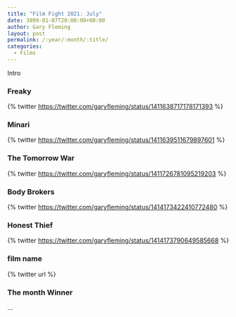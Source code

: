 ```yaml
---
title: "Film Fight 2021: July"
date: 3899-01-07T20:00:00+00:00
author: Gary Fleming
layout: post
permalink: /:year/:month/:title/
categories:
  - Films
---
```


Intro

### Freaky

{% twitter https://twitter.com/garyfleming/status/1411638717178171393 %}

### Minari

{% twitter https://twitter.com/garyfleming/status/1411639511679897601 %}

### The Tomorrow War

{% twitter https://twitter.com/garyfleming/status/1411726781095219203 %}

### Body Brokers

{% twitter https://twitter.com/garyfleming/status/1414173422410772480 %}

### Honest Thief

{% twitter https://twitter.com/garyfleming/status/1414173790649585668 %}

### film name

{% twitter url %}


### The month Winner

...
